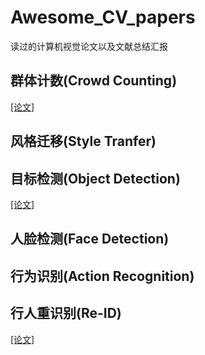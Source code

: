 # Awesome_CV_papers
读过的计算机视觉论文以及文献总结汇报

## 群体计数(Crowd Counting)
[[论文]](./Crowd_Counting/crowd_counting_readme.md)

## 风格迁移(Style Tranfer)

## 目标检测(Object Detection)
[[论文]](./Object_Detection/object_detection_readme.md)

## 人脸检测(Face Detection)

## 行为识别(Action Recognition)

## 行人重识别(Re-ID)
[[论文]](./Re-ID/re_id_readme.md)